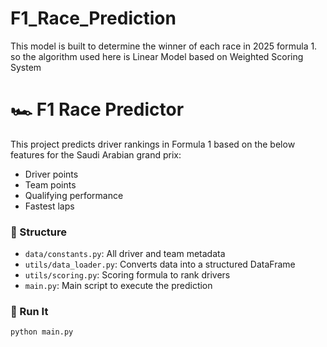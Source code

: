 # F1_Race_Prediction
This model is built to determine the winner of each race in 2025 formula 1. so the algorithm used here is Linear Model based on Weighted Scoring System

# 🏎️ F1 Race Predictor

This project predicts driver rankings in Formula 1 based on the below features for the Saudi Arabian grand prix:
- Driver points
- Team points
- Qualifying performance
- Fastest laps

### 📁 Structure

- `data/constants.py`: All driver and team metadata
- `utils/data_loader.py`: Converts data into a structured DataFrame
- `utils/scoring.py`: Scoring formula to rank drivers
- `main.py`: Main script to execute the prediction

### 🚀 Run It

```bash
python main.py

